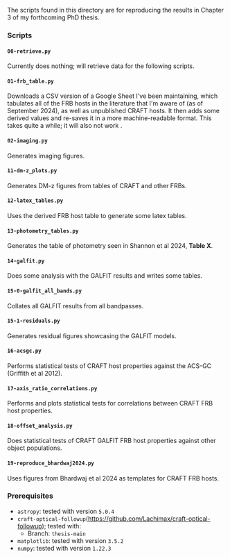 The scripts found in this directory are for reproducing the results in Chapter 3 of my forthcoming PhD thesis.


### Scripts

#### `00-retrieve.py`

Currently does nothing; will retrieve data for the following scripts.


#### `01-frb_table.py`

Downloads a CSV version of a Google Sheet I've been maintaining, which tabulates all of the FRB hosts in the literature 
that I'm aware of (as of September 2024), as well as unpublished CRAFT hosts. It then adds some derived values and re-saves it in a more 
machine-readable format. This takes quite a while; it will also not work .


#### `02-imaging.py`

Generates imaging figures.


#### `11-dm-z_plots.py`

Generates DM-z figures from tables of CRAFT and other FRBs.


#### `12-latex_tables.py`

Uses the derived FRB host table to generate some latex tables.


#### `13-photometry_tables.py`
Generates the table of photometry seen in Shannon et al 2024, **Table X**.

#### `14-galfit.py`

Does some analysis with the GALFIT results and writes some tables.


#### `15-0-galfit_all_bands.py`

Collates all GALFIT results from all bandpasses.


#### `15-1-residuals.py`

Generates residual figures showcasing the GALFIT models.


#### `16-acsgc.py`

Performs statistical tests of CRAFT host properties against the ACS-GC (Griffith et al 2012).


#### `17-axis_ratio_correlations.py`

Performs and plots statistical tests for correlations between CRAFT FRB host properties.


#### `18-offset_analysis.py`

Does statistical tests of CRAFT GALFIT FRB host properties against other object populations.


#### `19-reproduce_bhardwaj2024.py`

Uses figures from Bhardwaj et al 2024 as templates for CRAFT FRB hosts.


### Prerequisites
 - `astropy`: tested with version `5.0.4`
 - `craft-optical-followup`(https://github.com/Lachimax/craft-optical-followup); tested with:
   - Branch: `thesis-main`
 - `matplotlib`: tested with version `3.5.2`
 - `numpy`: tested with version `1.22.3`
